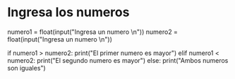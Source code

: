 # Ingresa los numeros 
numero1 = float(input("Ingresa un numero \n"))
numero2 = float(input("Ingresa un numero \n"))

if numero1 > numero2:
    print("El primer numero es mayor")
elif numero1 < numero2:
    print("El segundo numero es mayor")
else:
    print("Ambos numeros son iguales")